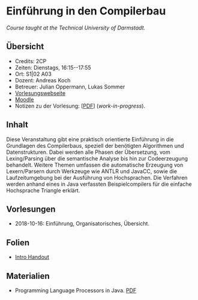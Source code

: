 # Einführung in den Compilerbau

*Course taught at the Technical University of Darmstadt.*

## Übersicht

*   Credits: 2CP  
*   Zeiten: Dienstags, 16:15--17:55
*   Ort: S1|02 A03
*   Dozent: Andreas Koch
*   Betreuer: Julian Oppermann, Lukas Sommer
*   [Vorlesungswebseite](https://www.esa.informatik.tu-darmstadt.de/twiki/bin/view/Lectures/EiCB18De.html)
*   [Moodle](https://moodle.informatik.tu-darmstadt.de/)
*   Notizen zu der Vorlesung: [[PDF](notizen.pdf)] (*work-in-progress*).

## Inhalt

Diese Veranstaltung gibt eine praktisch orientierte Einführung in die Grundlagen des Compilerbaus, speziell der benötigten Algorithmen und Datenstrukturen. Dabei werden alle Phasen der Übersetzung, vom Lexing/Parsing über die semantische Analyse bis hin zur Codeerzeugung behandelt. Weitere Themen umfassen die automatische Erzeugung von Lexern/Parsern durch Werkzeuge wie ANTLR und JavaCC, sowie die Laufzeitumgebung bei der Ausführung von Hochsprachen. Die Verfahren werden anhand eines in Java verfassten Beispielcompilers für die einfache Hochsprache Triangle erklärt.

## Vorlesungen

*   2018-10-16: Einführung, Organisatorisches, Übersicht.

## Folien

*   [Intro Handout](folien/into-handout.pdf)

## Materialien

*   Programming Language Processors in Java. [PDF](http://www.cin.ufpe.br/~jml/programming-language-processors-in-java-compilers-and-interpreters.9780130257864.25356.pdf)


